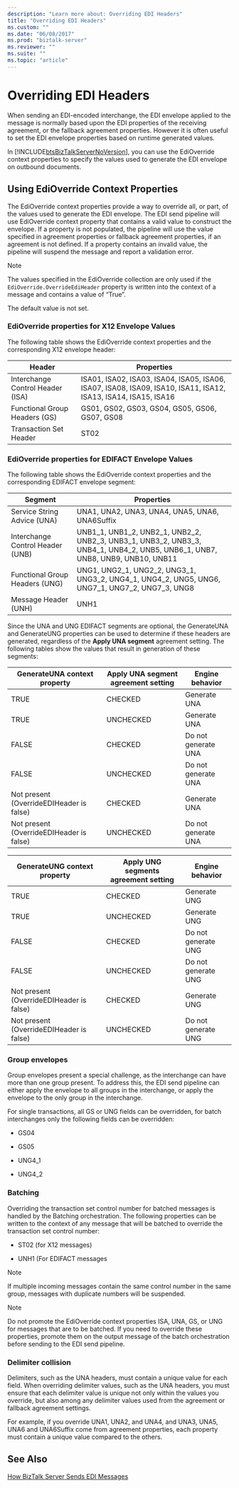 ```yaml
---
description: "Learn more about: Overriding EDI Headers"
title: "Overriding EDI Headers"
ms.custom: ""
ms.date: "06/08/2017"
ms.prod: "biztalk-server"
ms.reviewer: ""
ms.suite: ""
ms.topic: "article"
---
```

# Overriding EDI Headers
When sending an EDI-encoded interchange, the EDI envelope applied to the message is normally based upon the EDI properties of the receiving agreement, or the fallback agreement properties. However it is often useful to set the EDI envelope properties based on runtime generated values.  
  
 In [!INCLUDE[btsBizTalkServerNoVersion](../includes/btsbiztalkservernoversion-md.md)], you can use the EdiOverride context properties to specify the values used to generate the EDI envelope on outbound documents.  
  
## Using EdiOverride Context Properties  
 The EdiOverride context properties provide a way to override all, or part, of the values used to generate the EDI envelope. The EDI send pipeline will use EdiOverride context property that contains a valid value to construct the envelope. If a property is not populated, the pipeline will use the value specified in agreement properties or fallback agreement properties, if an agreement is not defined. If a property contains an invalid value, the pipeline will suspend the message and report a validation error.  
  
> [!NOTE]
>  The values specified in the EdiOverride collection are only used if the `EdiOverride.OverrideEdiHeader` property is written into the context of a message and contains a value of “True”.  
>   
>  The default value is not set.  
  
### EdiOverride properties for X12 Envelope Values  
 The following table shows the EdiOverride context properties and the corresponding X12 envelope header:  
  
|Header|Properties|  
|------------|----------------|  
|Interchange Control Header (ISA)|ISA01, ISA02, ISA03, ISA04, ISA05, ISA06, ISA07, ISA08, ISA09, ISA10, ISA11, ISA12, ISA13, ISA14, ISA15, ISA16|  
|Functional Group Headers (GS)|GS01, GS02, GS03, GS04, GS05, GS06, GS07, GS08|  
|Transaction Set Header|ST02|  
  
### EdiOverride properties for EDIFACT Envelope Values  
 The following table shows the EdiOverride context properties and the corresponding EDIFACT envelope segment:  
  
|Segment|Properties|  
|-------------|----------------|  
|Service String Advice (UNA)|UNA1, UNA2, UNA3, UNA4, UNA5, UNA6, UNA6Suffix|  
|Interchange Control Header (UNB)|UNB1_1, UNB1_2, UNB2_1, UNB2_2, UNB2_3, UNB3_1, UNB3_2, UNB3_3, UNB4_1, UNB4_2, UNB5, UNB6_1, UNB7, UNB8, UNB9, UNB10, UNB11|  
|Functional Group Headers (UNG)|UNG1, UNG2_1, UNG2_2, UNG3_1, UNG3_2, UNG4_1, UNG4_2, UNG5, UNG6, UNG7_1, UNG7_2, UNG7_3, UNG8|  
|Message Header (UNH)|UNH1|  
  
 Since the UNA and UNG EDIFACT segments are optional, the GenerateUNA and GenerateUNG properties can be used to determine if these headers are generated, regardless of the **Apply UNA segment** agreement setting. The following tables show the values that result in generation of these segments:  
  
|GenerateUNA context property|Apply UNA segment agreement setting|Engine behavior|  
|----------------------------------|-----------------------------------------|---------------------|  
|TRUE|CHECKED|Generate UNA|  
|TRUE|UNCHECKED|Generate UNA|  
|FALSE|CHECKED|Do not generate UNA|  
|FALSE|UNCHECKED|Do not generate UNA|  
|Not present (OverrideEDIHeader is false)|CHECKED|Generate UNA|  
|Not present (OverrideEDIHeader is false)|UNCHECKED|Do not generate UNA|  
  
|GenerateUNG context property|Apply UNG segments agreement setting|Engine behavior|  
|----------------------------------|------------------------------------------|---------------------|  
|TRUE|CHECKED|Generate UNG|  
|TRUE|UNCHECKED|Generate UNG|  
|FALSE|CHECKED|Do not generate UNG|  
|FALSE|UNCHECKED|Do not generate UNG|  
|Not present (OverrideEDIHeader is false)|CHECKED|Generate UNG|  
|Not present (OverrideEDIHeader is false)|UNCHECKED|Do not generate UNG|  
  
### Group envelopes  
 Group envelopes present a special challenge, as the interchange can have more than one group present. To address this, the EDI send pipeline can either apply the envelope to all groups in the interchange, or apply the envelope to the only group in the interchange.  
  
 For single transactions, all GS or UNG fields can be overridden, for batch interchanges only the following fields can be overridden:  
  
-   GS04  
  
-   GS05  
  
-   UNG4_1  
  
-   UNG4_2  
  
### Batching  
 Overriding the transaction set control number for batched messages is handled by the Batching orchestration. The following properties can be written to the context of any message that will be batched to override the transaction set control number:  
  
-   ST02 (for X12 messages)  
  
-   UNH1 (For EDIFACT messages  
  
> [!NOTE]
>  If multiple incoming messages contain the same control number in the same group, messages with duplicate numbers will be suspended.  
  
> [!NOTE]
>  Do not promote the EdiOverride context properties ISA, UNA, GS, or UNG for messages that are to be batched. If you need to override these properties, promote them on the output message of the batch orchestration before sending to the EDI send pipeline.  
  
### Delimiter collision  
 Delimiters, such as the UNA headers, must contain a unique value for each field. When overriding delimiter values, such as the UNA headers, you must ensure that each delimiter value is unique not only within the values you override, but also among any delimiter values used from the agreement or fallback agreement settings.  
  
 For example, if you override UNA1, UNA2, and UNA4, and UNA3, UNA5, UNA6 and UNA6Suffix come from agreement properties, each property must contain a unique value compared to the others.  
  
## See Also  
 [How BizTalk Server Sends EDI Messages](../core/how-biztalk-server-sends-edi-messages.md)
